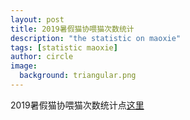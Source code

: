 ```yaml
---
layout: post
title: 2019暑假猫协喂猫次数统计
description: "the statistic on maoxie"
tags: [statistic maoxie]
author: circle
image:
  background: triangular.png
---
```


2019暑假猫协喂猫次数统计点<a rel="license" href="https://www.icloud.com/numbers/0nyJZTBehLRtJCvE2gPH1_O0Q" target="_blank">这里</a>

<object width="100%" height="1000px" data="/assets/img/maoxie.pdf" type="application/pdf">
      <param name="src" value="/assets/img/maoxie.pdf">
</object>

<head> 
<script defer src="https://use.fontawesome.com/releases/v5.0.13/js/all.js"></script> 
<script defer src="https://use.fontawesome.com/releases/v5.0.13/js/v4-shims.js"></script> 
</head> 

<link rel="stylesheet" href="https://use.fontawesome.com/releases/v5.0.13/css/all.css">